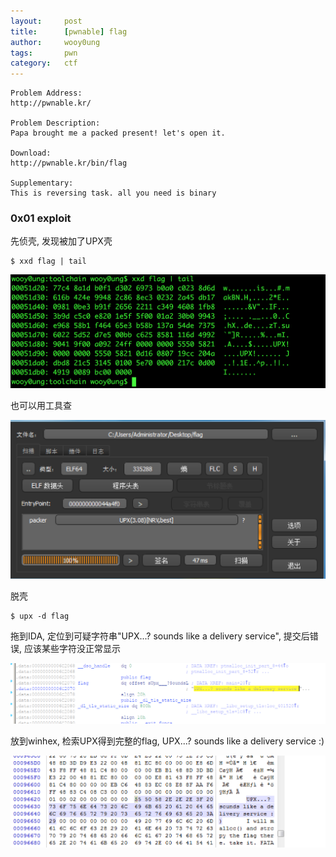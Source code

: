 ```yaml
---
layout:     post
title:      [pwnable] flag
author:     wooy0ung
tags: 		pwn
category:  	ctf
---
```



```
Problem Address:
http://pwnable.kr/

Problem Description:
Papa brought me a packed present! let's open it.

Download:
http://pwnable.kr/bin/flag

Supplementary:
This is reversing task. all you need is binary
```
<!-- more -->


### 0x01 exploit

先侦壳, 发现被加了UPX壳

```
$ xxd flag | tail
```

![](/assets/img/ctf/pwn/2017-08-18-pwnable-flag/0x00.png)

也可以用工具查

![](/assets/img/ctf/pwn/2017-08-18-pwnable-flag/0x01.png)

脱壳

```
$ upx -d flag
```

拖到IDA, 定位到可疑字符串"UPX...? sounds like a delivery service", 提交后错误, 应该某些字符没正常显示

![](/assets/img/ctf/pwn/2017-08-18-pwnable-flag/0x02.png)

放到winhex, 检索UPX得到完整的flag, UPX...? sounds like a delivery service :)

![](/assets/img/ctf/pwn/2017-08-18-pwnable-flag/0x03.png)